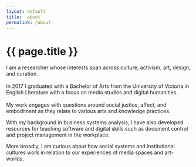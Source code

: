 ```yaml
---
layout: default
title:  about
permalink: /about
---
```


# {{ page.title }}

I am a researcher whose interests span across culture, activism, art, design, and curation.
<br><br>In 2017 I graduated with a Bachelor of Arts from the University of Victoria in English Literature with a focus on media studies and digital humanities.<br><br>My work engages with questions around social justice, affect, and embodiment as they relate to various arts and knowledge practices.
<br>

With my background in business systems analysis, I have also developed resources for teaching software and digital skills such as document control and project management in the workplace.

More broadly, I am curious about how social systems and institutional cultures work in relation to our experiences of media spaces and art-worlds.<br><br>
